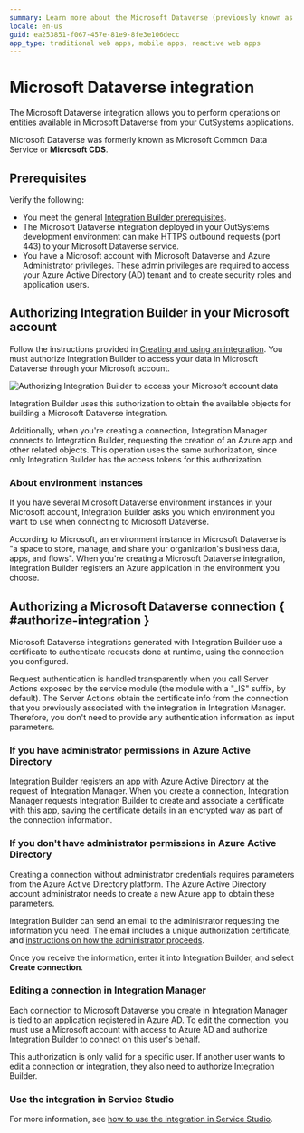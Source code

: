 ```yaml
---
summary: Learn more about the Microsoft Dataverse (previously known as Microsoft Common Data Service) integration.
locale: en-us
guid: ea253851-f067-457e-81e9-8fe3e106decc
app_type: traditional web apps, mobile apps, reactive web apps
---
```


# Microsoft Dataverse integration

The Microsoft Dataverse integration allows you to perform operations on entities available in Microsoft Dataverse from your OutSystems applications.

<div class="info" markdown="1">

Microsoft Dataverse was formerly known as Microsoft Common Data Service or **Microsoft CDS**.

</div>

## Prerequisites

Verify the following:

* You meet the general [Integration Builder prerequisites](../set-up.md#prerequisites).
* The Microsoft Dataverse integration deployed in your OutSystems development environment can make HTTPS outbound requests (port 443) to your Microsoft Dataverse service.
* You have a Microsoft account with Microsoft Dataverse and Azure Administrator privileges. These admin privileges are required to access your Azure Active Directory (AD) tenant and to create security roles and application users.

## Authorizing Integration Builder in your Microsoft account

Follow the instructions provided in [Creating and using an integration](../use.md#create-use). You must authorize Integration Builder to access your data in Microsoft Dataverse through your Microsoft account.

![Authorizing Integration Builder to access your Microsoft account data](images/ms-authorization-1.png)

Integration Builder uses this authorization to obtain the available objects for building a Microsoft Dataverse integration.

Additionally, when you're creating a connection, Integration Manager connects to Integration Builder, requesting the creation of an Azure app and other related objects. This operation uses the same authorization, since only Integration Builder has the access tokens for this authorization.

### About environment instances

If you have several Microsoft Dataverse environment instances in your Microsoft account, Integration Builder asks you which environment you want to use when connecting to Microsoft Dataverse.

According to Microsoft, an environment instance in Microsoft Dataverse is "a space to store, manage, and share your organization's business data, apps, and flows". When you're creating a Microsoft Dataverse integration, Integration Builder registers an Azure application in the environment you choose.

## Authorizing a Microsoft Dataverse connection { #authorize-integration }

Microsoft Dataverse integrations generated with Integration Builder use a certificate to authenticate requests done at runtime, using the connection you configured.

Request authentication is handled transparently when you call Server Actions exposed by the service module (the module with a "_IS" suffix, by default). The Server Actions obtain the certificate info from the connection that you previously associated with the integration in Integration Manager. Therefore, you don't need to provide any authentication information as input parameters.

### If you have administrator permissions in Azure Active Directory

Integration Builder registers an app with Azure Active Directory at the request of Integration Manager. When you create a connection, Integration Manager requests Integration Builder to create and associate a certificate with this app, saving the certificate details in an encrypted way as part of the connection information.

### If you don't have administrator permissions in Azure Active Directory

Creating a connection without administrator credentials requires parameters from the Azure Active Directory platform. The Azure Active Directory account administrator needs to create a new Azure app to obtain these parameters.

Integration Builder can send an email to the administrator requesting the information you need. The email includes a unique authorization certificate, and [instructions on how the administrator proceeds](how-register-ib-ms-sp-dv-d360.md).

Once you receive the information, enter it into Integration Builder, and select **Create connection**.

### Editing a connection in Integration Manager

Each connection to Microsoft Dataverse you create in Integration Manager is tied to an application registered in Azure AD. To edit the connection, you must use a Microsoft account with access to Azure AD and authorize Integration Builder to connect on this user's behalf.

This authorization is only valid for a specific user. If another user wants to edit a connection or integration, they also need to authorize Integration Builder.

### Use the integration in Service Studio

For more information, see [how to use the integration in Service Studio](../use.md#use).
